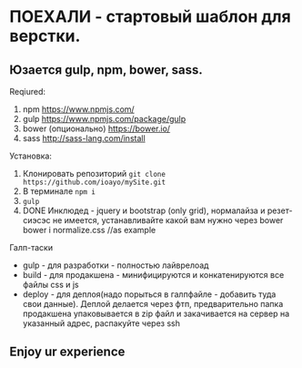 # ПОЕХАЛИ - стартовый шаблон для верстки.

## Юзается gulp, npm, bower, sass.

Reqiured:
1. npm 
https://www.npmjs.com/
2. gulp
https://www.npmjs.com/package/gulp
3. bower (опционально)
https://bower.io/
4. sass
http://sass-lang.com/install

Установка:
1. Клонировать репозиторий 
```git clone https://github.com/ioayo/mySite.git```
2. В терминале 
```npm i```
3. ```gulp```
4. DONE
Инклюдед - jquery и bootstrap (only grid), нормалайза и резет-сиэсэс не имеется, устанавливайте какой вам нужно через bower
bower i normalize.css //as example

Галп-таски

+ gulp - для разработки - полностью лайврелоад
+ build - для продакшена - минифицируются и конкатенируются все файлы css и js
+ deploy - для деплоя(надо порыться в галпфайле - добавить туда свои данные). 
Деплой делается через фтп, предварительно папка продакшена упаковывается в zip файл и закачивается на сервер на указанный адрес, распакуйте через ssh

## Enjoy ur experience

